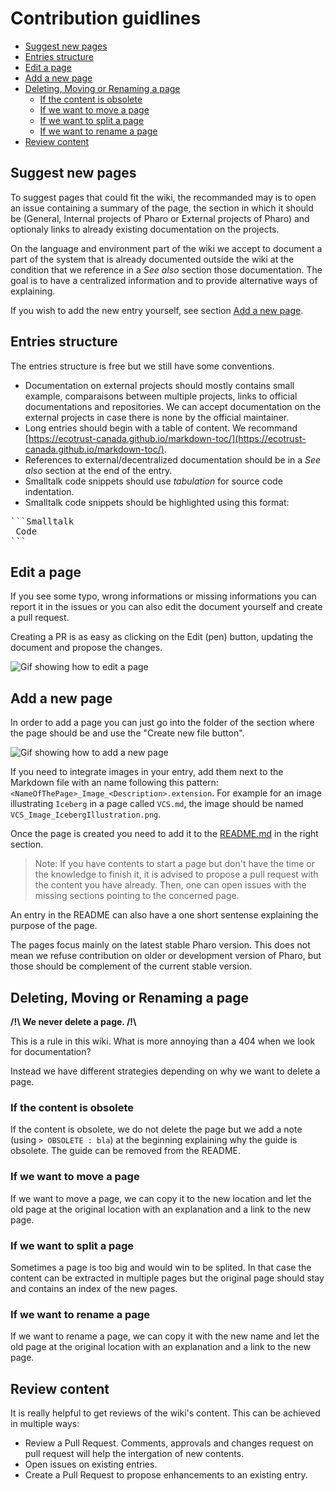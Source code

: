 # Contribution guidlines

  * [Suggest new pages](#suggest-new-pages)
  * [Entries structure](#entries-structure)
  * [Edit a page](#edit-a-page)
  * [Add a new page](#add-a-new-page)
  * [Deleting, Moving or Renaming a page](#deleting-moving-or-renaming-a-page)
    + [If the content is obsolete](#if-the-content-is-obsolete)
    + [If we want to move a page](#if-we-want-to-move-a-page)
    + [If we want to split a page](#if-we-want-to-split-a-page)
    + [If we want to rename a page](#if-we-want-to-rename-a-page)
  * [Review content](#review-content)

## Suggest new pages

To suggest pages that could fit the wiki, the recommanded may is to open an issue containing a summary of the page, the section in which it should be (General, Internal projects of Pharo or External projects of Pharo) and optionaly links to already existing documentation on the projects.

On the language and environment part of the wiki we accept to document a part of the system that is already documented outside the wiki at the condition that we reference in a *See also* section those documentation. The goal is to have a centralized information and to provide alternative ways of explaining.

If you wish to add the new entry yourself, see section [Add a new page](#add-a-new-page).

## Entries structure

The entries structure is free but we still have some conventions. 

* Documentation on external projects should mostly contains small example, comparaisons between multiple projects, links to official documentations and repositories. We can accept documentation on the external projects in case there is none by the official maintainer.
* Long entries should begin with a table of content. We recommand [https://ecotrust-canada.github.io/markdown-toc/](https://ecotrust-canada.github.io/markdown-toc/).
* References to external/decentralized documentation should be in a *See also* section at the end of the entry.
* Smalltalk code snippets should use *tabulation* for source code indentation.
* Smalltalk code snippets should be highlighted using this format:


<pre>```Smalltalk
 Code
```</pre>

## Edit a page

If you see some typo, wrong informations or missing informations you can report it in the issues or you can also edit the document yourself and create a pull request.

Creating a PR is as easy as clicking on the Edit (pen) button, updating the document and propose the changes.

![Gif showing how to edit a page](Resources/EditPage.gif)

## Add a new page

In order to add a page you can just go into the folder of the section where the page should be and use the "Create new file button".

![Gif showing how to add a new page](Resources/CreatePage.gif)

If you need to integrate images in your entry, add them next to the Markdown file with an name following this pattern: `<NameOfThePage>_Image_<Description>.extension`. For example for an image illustrating `Iceberg` in a page called `VCS.md`, the image should be named `VCS_Image_IcebergIllustration.png`.

Once the page is created you need to add it to the [README.md](README.md) in the right section.

> Note: If you have contents to start a page but don't have the time or the knowledge to finish it, it is advised to propose a pull request with the content you have already. Then, one can open issues with the missing sections pointing to the concerned page.

An entry in the README can also have a one short sentense explaining the purpose of the page.

The pages focus mainly on the latest stable Pharo version. This does not mean we refuse contribution on older or development version of Pharo, but those should be complement of the current stable version.

## Deleting, Moving or Renaming a page

**/!\\ We never delete a page. /!\\**

This is a rule in this wiki. What is more annoying than a 404 when we look for documentation?

Instead we have different strategies depending on why we want to delete a page.

### If the content is obsolete

If the content is obsolete, we do not delete the page but we add a note (using `> OBSOLETE : bla`) at the beginning explaining why the guide is obsolete. The guide can be removed from the README. 

### If we want to move a page

If we want to move a page, we can copy it to the new location and let the old page at the original location with an explanation and a link to the new page.

### If we want to split a page

Sometimes a page is too big and would win to be splited. In that case the content can be extracted in multiple pages but the original page should stay and contains an index of the new pages.

### If we want to rename a page

If we want to rename a page, we can copy it with the new name and let the old page at the original location with an explanation and a link to the new page.

## Review content

It is really helpful to get reviews of the wiki's content. This can be achieved in multiple ways:
- Review a Pull Request. Comments, approvals and changes request on pull request will help the intergation of new contents.
- Open issues on existing entries.
- Create a Pull Request to propose enhancements to an existing entry.
